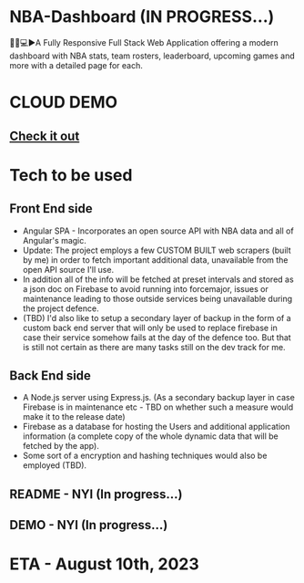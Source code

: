 # NBA-Dashboard (IN PROGRESS...)
🏀📆💻▶️A Fully Responsive Full Stack Web Application offering a modern dashboard with NBA stats, team rosters, leaderboard, upcoming games and more with a detailed page for each.


# CLOUD DEMO
## [Check it out](https://nba-1-480a7.web.app/)


# Tech to be used
## Front End side 
- Angular SPA - Incorporates an open source API with NBA data and all of Angular's magic.
- Update: The project employs a few CUSTOM BUILT web scrapers (built by me) in order to fetch important additional data, unavailable from the open API source I'll use.
- In addition all of the info will be fetched at preset intervals and stored as a json doc on Firebase to avoid running into forcemajor, issues or maintenance leading to those outside services being unavailable during the project defence.
- (TBD) I'd also like to setup a secondary layer of backup in the form of a custom back end server that will only be used to replace firebase in case their service somehow fails at the day of the defence too. But that is still not certain as there are many tasks still on the dev track for me.

## Back End side 
- A Node.js server using Express.js. (As a secondary backup layer in case Firebase is in maintenance etc - TBD on whether such a measure would make it to the release date)  
- Firebase as a database for hosting the Users and additional application information (a complete copy of the whole dynamic data that will be fetched by the app). 
- Some sort of a encryption and hashing techniques would also be employed (TBD).

## README - NYI (In progress...)
## DEMO - NYI (In progress...)

# ETA - August 10th, 2023 


<!-- 
# NBADashboard

This project was generated with [Angular CLI](https://github.com/angular/angular-cli) version 16.1.1.

## Development server

Run `ng serve` for a dev server. Navigate to `http://localhost:4200/`. The application will automatically reload if you change any of the source files.

## Code scaffolding

Run `ng generate component component-name` to generate a new component. You can also use `ng generate directive|pipe|service|class|guard|interface|enum|module`.

## Build

Run `ng build` to build the project. The build artifacts will be stored in the `dist/` directory.

## Running unit tests

Run `ng test` to execute the unit tests via [Karma](https://karma-runner.github.io).

## Running end-to-end tests

Run `ng e2e` to execute the end-to-end tests via a platform of your choice. To use this command, you need to first add a package that implements end-to-end testing capabilities.

## Further help

To get more help on the Angular CLI use `ng help` or go check out the [Angular CLI Overview and Command Reference](https://angular.io/cli) page. -->
